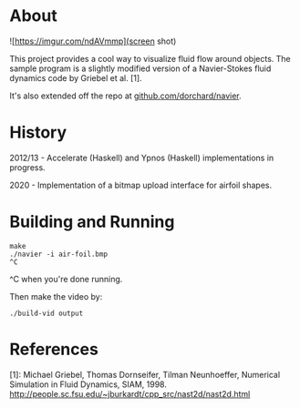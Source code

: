 # About

![https://imgur.com/ndAVmmp](screen shot)

This project provides a cool way to visualize fluid flow around objects. 
The sample program is a slightly modified version of a Navier-Stokes fluid 
dynamics code by Griebel et al. [1].

It's also extended off the repo at 
[github.com/dorchard/navier](https://github.com/dorchard/navier).

# History 
2012/13 - Accelerate (Haskell) and Ypnos (Haskell) implementations in progress.

2020 - Implementation of a bitmap upload interface for airfoil shapes. 

# Building and Running

```
make
./navier -i air-foil.bmp 
^C
```
^C when you're done running.

Then make the video by:

```
./build-vid output
```

# References 
[1]: Michael Griebel, Thomas Dornseifer, Tilman Neunhoeffer, Numerical Simulation in Fluid Dynamics, SIAM, 1998. http://people.sc.fsu.edu/~jburkardt/cpp_src/nast2d/nast2d.html

